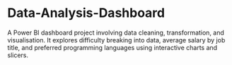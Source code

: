 # Data-Analysis-Dashboard
A Power BI dashboard project involving data cleaning, transformation, and visualisation. It explores difficulty breaking into data, average salary by job title, and preferred programming languages using interactive charts and slicers.
